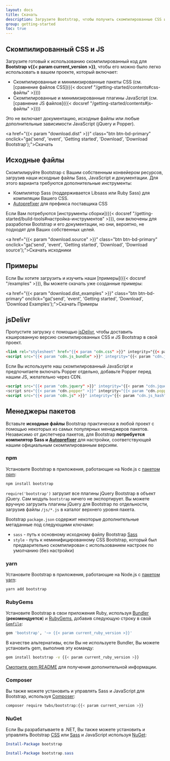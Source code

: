 ```yaml
---
layout: docs
title: Скачать
description: Загрузите Bootstrap, чтобы получить скомпилированные CSS и JavaScript, исходный код или включить его в свои любимые менеджеры пакетов, такие как npm, RubyGems и другие.
group: getting-started
toc: true
---
```


## Скомпилированный CSS и JS

Загрузите готовый к использованию скомпилированный код для **Bootstrap v{{< param current_version >}}**, чтобы его можно было легко использовать в вашем проекте, который включает:

- Скомпилированные и минимизированные пакеты CSS (см. [сравнение файлов CSS]({{< docsref "/getting-started/contents#css-файлы" >}}))
- Скомпилированные и минимизированные плагины JavaScript (см. [сравнение JS файлов]({{< docsref "/getting-started/contents#js-файлы" >}}))

Это не включает документацию, исходные файлы или любые дополнительные зависимости JavaScript (jQuery и Popper).

<a href="{{< param "download.dist" >}}" class="btn btn-bd-primary" onclick="ga('send', 'event', 'Getting started', 'Download', 'Download Bootstrap');">Скачать</a>

## Исходные файлы

Скомпилируйте Bootstrap с Вашим собственным конвейером ресурсов, загрузив наши исходные файлы Sass, JavaScript и документации. Для этого варианта требуются дополнительные инструменты:

- Компилятор Sass (поддерживается Libsass или Ruby Sass) для компиляции Вашего CSS.
- [Autoprefixer](https://github.com/postcss/autoprefixer) для префикса поставщика CSS

Если Вам потребуются [инструменты сборки]({{< docsref "/getting-started/build-tools#настройка-инструментов" >}}), они включены для разработки Bootstrap и его документации, но они, вероятно, не подходят для Ваших собственных целей.

<a href="{{< param "download.source" >}}" class="btn btn-bd-primary" onclick="ga('send', 'event', 'Getting started', 'Download', 'Download source');">Скачать исходники</a>

## Примеры

Если Вы хотите загрузить и изучить наши [примеры]({{< docsref "/examples" >}}), Вы можете скачать уже созданные примеры:

<a href="{{< param "download.dist_examples" >}}" class="btn btn-bd-primary" onclick="ga('send', 'event', 'Getting started', 'Download', 'Download Examples');">Скачать Примеры</a>

## jsDelivr

Пропустите загрузку с помощью [jsDelivr](https://www.jsdelivr.com/), чтобы доставить кэшированную версию скомпилированных CSS и JS Bootstrap в свой проект.

```html
<link rel="stylesheet" href="{{< param "cdn.css" >}}" integrity="{{< param "cdn.css_hash" >}}" crossorigin="anonymous">
<script src="{{< param "cdn.js_bundle" >}}" integrity="{{< param "cdn.js_bundle_hash" >}}" crossorigin="anonymous"></script>
```

Если Вы используете наш скомпилированный JavaScript и предпочитаете включать Popper отдельно, добавьте Popper перед нашим JS, желательно через CDN.

```html
<script src="{{< param "cdn.jquery" >}}" integrity="{{< param "cdn.jquery_hash" >}}" crossorigin="anonymous"></script>
<script src="{{< param "cdn.popper" >}}" integrity="{{< param "cdn.popper_hash" >}}" crossorigin="anonymous"></script>
<script src="{{< param "cdn.js" >}}" integrity="{{< param "cdn.js_hash" >}}" crossorigin="anonymous"></script>
```

## Менеджеры пакетов

Вставьте **исходные файлы** Bootstrap практически в любой проект с помощью некоторых из самых популярных менеджеров пакетов. Независимо от диспетчера пакетов, для Bootstrap **потребуется компилятор Sass и [Autoprefixer](https://github.com/postcss/autoprefixer)** для настройки, соответствующей нашим официальным скомпилированным версиям.

### npm

Установите Bootstrap в приложения, работающие на Node.js с [пакетом npm](https://www.npmjs.com/package/bootstrap):

```sh
npm install bootstrap
```

`require('bootstrap')` загрузит все плагины jQuery Bootstrap в объект jQuery. Сам модуль `bootstrap` ничего не экспортирует. Вы можете вручную загрузить плагины jQuery для Bootstrap по отдельности, загрузив файлы `/js/*.js` в каталог верхнего уровня пакета.

Bootstrap `package.json` содержит некоторые дополнительные метаданные под следующими ключами:

- `sass` - путь к основному исходному файлу Bootstrap [Sass](https://sass-lang.com/)
- `style` - путь к неминифицированному CSS Bootstrap, который был предварительно скомпилирован с использованием настроек по умолчанию (без настройки)

### yarn

Установите Bootstrap в приложения, работающие на Node.js с [пакетом yarn](https://yarnpkg.com/en/package/bootstrap):

```sh
yarn add bootstrap
```

### RubyGems

Установите Bootstrap в свои приложения Ruby, используя [Bundler](https://bundler.io/) (**рекомендуется**) и [RubyGems](https://rubygems.org/), добавив следующую строку в свой [`Gemfile`](https://bundler.io/gemfile.html):

```ruby
gem 'bootstrap', '~> {{< param current_ruby_version >}}'
```

В качестве альтернативы, если Вы не используете Bundler, Вы можете установить gem, выполнив эту команду:

```sh
gem install bootstrap -v {{< param current_ruby_version >}}
```

[Смотрите gem README](https://github.com/twbs/bootstrap-rubygem/blob/master/README.md) для получения дополнительной информации.

### Composer

Вы также можете установить и управлять Sass и JavaScript для Bootstrap, используя [Composer](https://getcomposer.org/):

```sh
composer require twbs/bootstrap:{{< param current_version >}}
```

### NuGet

Если Вы разрабатываете в .NET, Вы также можете установить и управлять Bootstrap [CSS](https://www.nuget.org/packages/bootstrap/) или [Sass](https://www.nuget.org/packages/bootstrap.sass/) и JavaScript используя [NuGet](https://www.nuget.org/):

```powershell
Install-Package bootstrap
```

```powershell
Install-Package bootstrap.sass
```
